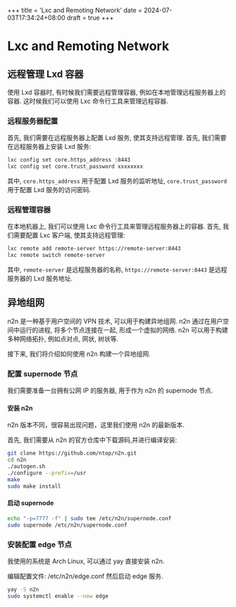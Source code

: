 +++
title = 'Lxc and Remoting Network'
date = 2024-07-03T17:34:24+08:00
draft = true
+++

# Lxc and Remoting Network


## 远程管理 Lxd 容器

使用 Lxd 容器时, 有时候我们需要远程管理容器, 例如在本地管理远程服务器上的容器. 这时候我们可以使用 Lxc 命令行工具来管理远程容器.


### 远程服务器配置

首先, 我们需要在远程服务器上配置 Lxd 服务, 使其支持远程管理. 首先, 我们需要在远程服务器上安装 Lxd 服务:

```bash
lxc config set core.https_address :8443
lxc config set core.trust_password xxxxxxxx
```

其中, `core.https_address` 用于配置 Lxd 服务的监听地址, `core.trust_password` 用于配置 Lxd 服务的访问密码.


### 远程管理容器

在本地机器上, 我们可以使用 Lxc 命令行工具来管理远程服务器上的容器. 首先, 我们需要配置 Lxc 客户端, 使其支持远程管理:

```bash
lxc remote add remote-server https://remote-server:8443
lxc remote switch remote-server
```

其中, `remote-server` 是远程服务器的名称, `https://remote-server:8443` 是远程服务器的 Lxd 服务地址.


## 异地组网


n2n 是一种基于用户空间的 VPN 技术, 可以用于构建异地组网. n2n 通过在用户空间中运行的进程, 将多个节点连接在一起, 形成一个虚拟的网络. n2n 可以用于构建多种网络拓扑, 例如点对点, 网状, 树状等.

接下来, 我们将介绍如何使用 n2n 构建一个异地组网.

### 配置 supernode 节点

我们需要准备一台拥有公网 IP 的服务器, 用于作为 n2n 的 supernode 节点.

#### 安装 n2n

n2n 版本不同，很容易出现问题，这里我们使用 n2n 的最新版本.

首先, 我们需要从 n2n 的官方仓库中下载源码,并进行编译安装:

```bash
git clone https://github.com/ntop/n2n.git
cd n2n
./autogen.sh
./configure --prefix=/usr
make
sudo make install
```

#### 启动 supernode

```bash
echo "-p=7777 -f" | sudo tee /etc/n2n/supernode.conf
sudo supernode /etc/n2n/supernode.conf 
```

### 安装配置 edge 节点

我使用的系统是 Arch Linux, 可以通过 yay 直接安装 n2n.

编辑配置文件: /etc/n2n/edge.conf 然后启动 edge 服务.

```bash
yay -S n2n
sudo systemctl enable --now edge
```





